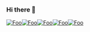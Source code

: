 ### Hi there 👋
[![Foo](https://api.accredible.com/v1/frontend/credential_website_embed_image/badge/33717954)](https://www.credential.net/profile/josephlopez30/wallet#gs.3f5moq)[![Foo](https://api.accredible.com/v1/frontend/credential_website_embed_image/badge/26673762)](https://www.credential.net/profile/josephlopez30/wallet#gs.3f5moq)[![Foo](https://api.accredible.com/v1/frontend/credential_website_embed_image/badge/14349702)](https://www.credential.net/profile/josephlopez30/wallet#gs.3f5moq)[![Foo](https://api.accredible.com/v1/frontend/credential_website_embed_image/badge/13878741)](https://www.credential.net/profile/josephlopez30/wallet#gs.3f5moq)[![Foo](https://api.accredible.com/v1/frontend/credential_website_embed_image/badge/13752285)](https://www.credential.net/profile/josephlopez30/wallet#gs.3f5moqm)


<!--
**Lapeyus/lapeyus** is a ✨ _special_ ✨ repository because its `README.md` (this file) appears on your GitHub profile.

Here are some ideas to get you started:

- 🔭 I’m currently working on ...
- 🌱 I’m currently learning ...
- 👯 I’m looking to collaborate on ...
- 🤔 I’m looking for help with ...
- 💬 Ask me about ...
- 📫 How to reach me: ...
- 😄 Pronouns: ...
- ⚡ Fun fact: ...
-->
